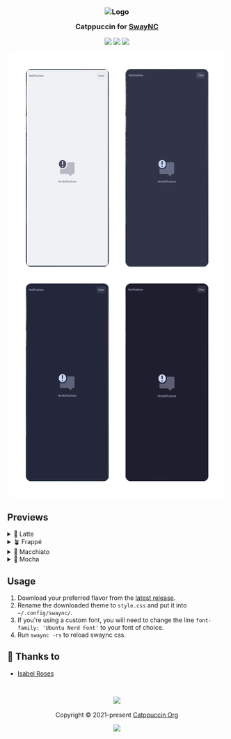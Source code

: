 <h3 align="center">
	<img src="https://raw.githubusercontent.com/catppuccin/catppuccin/main/assets/logos/exports/1544x1544_circle.png" width="100" alt="Logo"/><br/>
	<img src="https://raw.githubusercontent.com/catppuccin/catppuccin/main/assets/misc/transparent.png" height="30" width="0px"/>
	Catppuccin for <a href="https://github.com/ErikReider/SwayNotificationCenter">SwayNC</a>
	<img src="https://raw.githubusercontent.com/catppuccin/catppuccin/main/assets/misc/transparent.png" height="30" width="0px"/>
</h3>

<p align="center">
	<a href="https://github.com/catppuccin/swaync/stargazers"><img src="https://img.shields.io/github/stars/catppuccin/swaync?colorA=363a4f&colorB=b7bdf8&style=for-the-badge"></a>
	<a href="https://github.com/catppuccin/swaync/issues"><img src="https://img.shields.io/github/issues/catppuccin/swaync?colorA=363a4f&colorB=f5a97f&style=for-the-badge"></a>
	<a href="https://github.com/catppuccin/swaync/contributors"><img src="https://img.shields.io/github/contributors/catppuccin/swaync?colorA=363a4f&colorB=a6da95&style=for-the-badge"></a>
</p>

<p align="center">
	<img src="assets/preview.webp"/>
</p>

## Previews

<details>
<summary>🌻 Latte</summary>
<img src="assets/latte.webp"/>
</details>
<details>
<summary>🪴 Frappé</summary>
<img src="assets/frappe.webp"/>
</details>
<details>
<summary>🌺 Macchiato</summary>
<img src="assets/macchiato.webp"/>
</details>
<details>
<summary>🌿 Mocha</summary>
<img src="assets/mocha.webp"/>
</details>

## Usage

1. Download your preferred flavor from the [latest release](https://github.com/catppuccin/swaync/releases/latest).
2. Rename the downloaded theme to `style.css` and put it into `~/.config/swaync/`.
3. If you're using a custom font, you will need to change the line `font-family: 'Ubuntu Nerd Font'` to your font of choice.
4. Run `swaync -rs` to reload swaync css.

## 💝 Thanks to

- [Isabel Roses](https://github.com/isabelroses)

&nbsp;

<p align="center">
	<img src="https://raw.githubusercontent.com/catppuccin/catppuccin/main/assets/footers/gray0_ctp_on_line.svg?sanitize=true" />
</p>

<p align="center">
	Copyright &copy; 2021-present <a href="https://github.com/catppuccin" target="_blank">Catppuccin Org</a>
</p>

<p align="center">
	<a href="https://github.com/catppuccin/catppuccin/blob/main/LICENSE"><img src="https://img.shields.io/static/v1.svg?style=for-the-badge&label=License&message=MIT&logoColor=d9e0ee&colorA=363a4f&colorB=b7bdf8"/></a>
</p>
